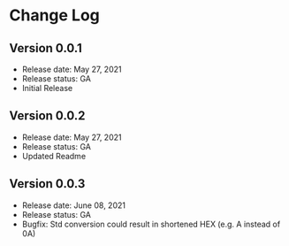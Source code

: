 # Change Log

## Version 0.0.1
* Release date: May 27, 2021
* Release status: GA
* Initial Release

## Version 0.0.2
* Release date: May 27, 2021
* Release status: GA
* Updated Readme

## Version 0.0.3
* Release date: June 08, 2021
* Release status: GA
* Bugfix: Std conversion could result in shortened HEX (e.g. A instead of 0A)
